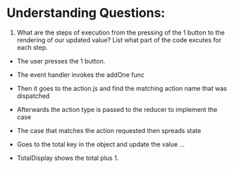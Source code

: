 # Understanding Questions:

1. What are the steps of execution from the pressing of the 1 button to the rendering of our updated value? List what part of the code excutes for each step.

- The user presses the 1 button.
- The event handler invokes the addOne func
- Then it goes to the action.js and find the matching action name that was dispatched
- Afterwards the action type is passed to the reducer to implement the case
- The case that matches the action requested then spreads state
- Goes to the total key in the object and update the value
  ...

- TotalDisplay shows the total plus 1.
